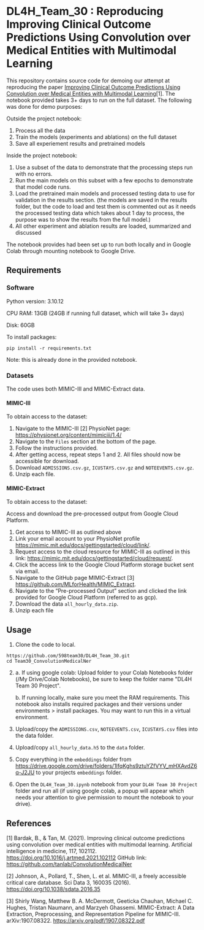 # DL4H_Team_30 : Reproducing Improving Clinical Outcome Predictions Using Convolution over Medical Entities with Multimodal Learning

This repository contains source code for demoing our attempt at reproducing the paper [Improving Clinical Outcome Predictions Using Convolution over Medical Entities with Multimodal Learning](https://doi.org/10.1016/j.artmed.2021.102112)[1]. The notebook provided takes 3+ days to run on the full dataset. The following was done for demo purposes:

Outside the project notebook:
1. Process all the data
2. Train the models (experiments and ablations) on the full dataset
3. Save all experiement results and pretrained models

Inside the project notebook:
1. Use a subset of the data to demonstrate that the processing steps run with no errors.
2. Run the main models on this subset with a few epochs to demonstrate that model code runs.
3. Load the pretrained main models and processed testing data to use for validation in the results section. (the models are saved in the results folder, but the code to load and test them is commented out as it needs the processed testing data which takes about 1 day to process, the purpose was to show the results from the full model.)
4. All other experiment and ablation results are loaded, summarized and discussed

The notebook provides had been set up to run both locally and in Google Colab through mounting notebook to Google Drive.

## Requirements

### Software

Python version: 3.10.12

CPU RAM: 13GB (24GB if running full dataset, which will take 3+ days)

Disk: 60GB

To install packages: 
```setup
pip install -r requirements.txt
```
Note: this is already done in the provided notebook.



### Datasets

The code uses both MIMIC-III and MIMIC-Extract data.

####  MIMIC-III
To obtain access to the dataset:

1. Navigate to the MIMIC-III [2] PhysioNet page: https://physionet.org/content/mimiciii/1.4/
2. Navigate to the `Files` section at the bottom of the page.
3. Follow the instructions provided.
4. After getting access, repeat steps 1 and 2. All files should now be accessible for download.
5. Download `ADMISSIONS.csv.gz`, `ICUSTAYS.csv.gz` and `NOTEEVENTS.csv.gz`.
6. Unzip each file.

####  MIMIC-Extract
To obtain access to the dataset:

Access and download the pre-processed output from Google Cloud Platform.
1. Get access to MIMIC-III as outlined above
2. Link your email account to your PhysioNet profile https://mimic.mit.edu/docs/gettingstarted/cloud/link/.
2. Request access to the cloud resource for MIMIC-III as outlined in this link: https://mimic.mit.edu/docs/gettingstarted/cloud/request/.
3. Click the access link to the Google Cloud Platform storage bucket sent via email.
4. Navigate to the GitHub page MIMIC-Extract [3] https://github.com/MLforHealth/MIMIC_Extract.
5. Navigate to the “Pre-processed Output” section and clicked the link provided for Google Cloud Platform (referred to as gcp).
6. Download the data `all_hourly_data.zip`.
7. Unzip each file

## Usage

1. Clone the code to local.   
```
https://github.com/598team30/DL4H_Team_30.git
cd Team30_ConvolutionMedicalNer
```
2. a. If using google colab: Upload folder to your Colab Notebooks folder (/My Drive/Colab Notebooks), be sure to keep the folder name "DL4H Team 30 Project".

   b. If running locally, make sure you meet the RAM requirements. This notebook also installs required packages and their versions under environments > install packages. You may want to run this in a virtual environment.
   
3. Upload/copy the `ADMISSIONS.csv`, `NOTEEVENTS.csv`, `ICUSTAYS.csv` files into the data folder.
   
4. Upload/copy `all_hourly_data.h5` to the `data` folder.

5. Copy everything in the `embeddings` folder from https://drive.google.com/drive/folders/1IfqKghs9ztuYZfVYV_mHXAvdZ6q-J2JU to your projects `embeddings` folder.
 
6. Open the `DL4H_Team_30.ipynb` notebook from your `DL4H Team 30 Project` folder and run all (if using google colab, a popup will appear which needs your attention to give permission to mount the notebook to your drive).

## References

[1] Bardak, B., & Tan, M. (2021). Improving clinical outcome predictions using convolution over medical entities with multimodal learning. Artificial intelligence in medicine, 117, 102112. https://doi.org/10.1016/j.artmed.2021.102112 
GitHub link: https://github.com/tanlab/ConvolutionMedicalNer

[2] Johnson, A., Pollard, T., Shen, L. et al. MIMIC-III, a freely accessible critical care database. Sci Data 3, 160035 (2016). https://doi.org/10.1038/sdata.2016.35

[3] Shirly Wang, Matthew B. A. McDermott, Geeticka Chauhan, Michael C. Hughes, Tristan Naumann, and Marzyeh Ghassemi. MIMIC-Extract: A Data Extraction, Preprocessing, and Representation Pipeline for MIMIC-III. arXiv:1907.08322. https://arxiv.org/pdf/1907.08322.pdf

